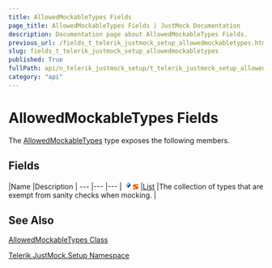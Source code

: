```yaml
---
title: AllowedMockableTypes Fields
page_title: AllowedMockableTypes Fields | JustMock Documentation
description: Documentation page about AllowedMockableTypes Fields.
previous_url: /fields_t_telerik_justmock_setup_allowedmockabletypes.html
slug: fields_t_telerik_justmock_setup_allowedmockabletypes
published: True
fullPath: api/n_telerik_justmock_setup/t_telerik_justmock_setup_allowedmockabletypes/fields_t_telerik_justmock_setup_allowedmockabletypes/fields_t_telerik_justmock_setup_allowedmockabletypes
category: "api"
---
```


# AllowedMockableTypes Fields



The [AllowedMockableTypes](t_telerik_justmock_setup_allowedmockabletypes) type exposes the following members.

## Fields



 |Name |Description |
--- |--- |--- |
![Public field](/icons/pubfield.gif)![Static member](/icons/static.gif) |[List](f_telerik_justmock_setup_allowedmockabletypes_list) |The collection of types that are exempt from sanity checks when mocking. |


## See Also



 [AllowedMockableTypes Class](t_telerik_justmock_setup_allowedmockabletypes) 

 [Telerik.JustMock.Setup Namespace](n_telerik_justmock_setup) 



